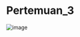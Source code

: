# Pertemuan_3
![image](https://github.com/andrewahyualvian/pemweb3/assets/145315786/c5a9f214-ae99-4889-87ae-ce386aeddb9d)
